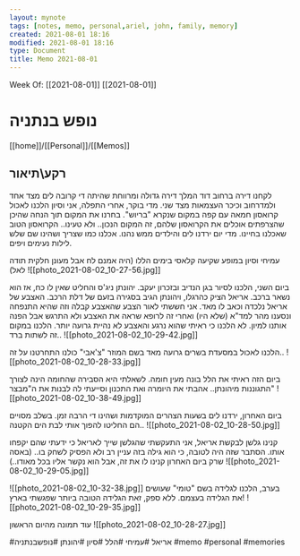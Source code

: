 ```yaml
---
layout: mynote
tags: [notes, memo, personal,ariel, john, family, memory] 
created: 2021-08-01 18:16
modified: 2021-08-01 18:16
type: Document
title: Memo 2021-08-01
---
```

Week Of: [[2021-08-01]]
[[2021-08-01]]

# נופש בנתניה	
[[home]]/[[Personal]]/[[Memos]]

## רקע\תיאור
לקחנו דירה ברחוב דוד המלך דירה גדולה ומרווחת שהיתה די קרובה לים מצד אחד ולמדרחוב וכיכר העצמאות מצד שני. 
מדי בוקר, אחרי התפלה, אני וסיון הלכנו לאכול קרואסון חמאה עם קפה במקום שנקרא "בריוש". בחרנו את המקום תוך הנחה שהיכן שהצרפתים אוכלים את הקרואסון שלהם, זה המקום הנכון.. ולא טעינו.. הקרואסון הטוב שאכלנו בחיינו.
מדי יום ירדנו לים והילדים ממש נהנו. אכלנו כמו שצריך ושהינו שם שלש לילות נעימים ויפים.

עמיחי וסיון במופע שקיעה קלאסי בימים הללו (היה אמנם לח אבל מעונן חלקית תודה לאל)
![[photo_2021-08-02_10-27-56.jpg]]

ביום השני, הלכנו לסיור בגן הנדיב ובזכרון יעקב.
יהונתן ניג'ס והחליט שאין לו כח, אז הוא נשאר ברכב. אריאל הציק כהרגלו, ויהונתן הגיב בסגירה בזעם של דלת הרכב. האצבע של אריאל נלכדה וכאב לו מאד. אני חששתי לאור הצבע שהאצבע קבלה וזה שהיא התנפחה ונסענו מהר למד"א (שלא היו) ואחרי זה לרופא שראה את האצבע ולא התרגש אבל הפנה אותנו למיון. לא הלכנו כי ראיתי שהוא נרגע והאצבע לא נהיית גרועה יותר. הלכנו במקום זה לשתות ברד.. 
![[photo_2021-08-02_10-29-42.jpg]]

הלכנו לאכול במסעדת בשרים גרועה מאד בשם המוזר "צ'אבי" כולנו התחרטנו על זה..
![[photo_2021-08-02_10-28-33.jpg]]

ביום הזה ראיתי את הלל בונה מעין חומה. לשאלתי היא הסבירה שהחומה הינה לצורך התגוננות מיהונתן.. אהבתי את היומרה ואת התכנון וסייעתי לה לבנות את ה"מבצר"
![[photo_2021-08-02_10-38-49.jpg]]

ביום האחרון, ירדנו לים בשעות הצהרים המוקדמות ושהינו די הרבה זמן. בשלב מסויים הם החליטו להפוך אותי לבת הים הקטנה..
![[photo_2021-08-02_10-28-50.jpg]]

קנינו גלשן לבקשת אריאל, אני התעקשתי שהגלשן שייך לאריאל כי ידעתי שהם יקפחו אותו. הסתבר שזה היה לטובה, כי הוא גילה בזה עניין רב ולא הפסיק לשחק בו.. (באסה שרק ביום האחרון קנינו לו את זה, אבל הוא נקשר אליו בכל מאודו..)
![[photo_2021-08-02_10-29-05.jpg]]

![[photo_2021-08-02_10-32-38.jpg]]
בערב, הלכנו לגלידה בשם "טומי" שעושים את הגלידה בעצמם. ללא ספק, זאת הגלידה הטובה ביותר שפגשתי בארץ! 
![[photo_2021-08-02_10-29-35.jpg]] 

עוד תמונה מהיום הראשון
![[photo_2021-08-02_10-28-27.jpg]]

#אריאל 
#עמיחי 
#הלל
#סיון 
#יהונתן 
#נופשבנתניה
#memo 
#personal
#memories